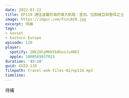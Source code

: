 ```yaml
---
date: 2022-07-22
title: EP110 通往波羅的海的偉大航路：里加、拉脫維亞與聖母之土
image: https://imgur.com/FnzcAVO.jpg
excerpt: 待補
tags:
- Soviet
- Eastern Europe
episode: 110
player:
  spotify: 2NEZ8CpMHk5b8GnzJu4BKI
  apple: 1000569937023
duration: '45:10'
guid: GUID-110
filepath: travel-wok-files-02/ep110.mp3
timeline:
---
```

待補